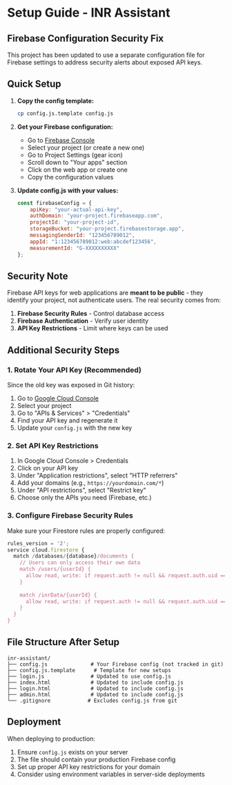 # Setup Guide - INR Assistant

## Firebase Configuration Security Fix

This project has been updated to use a separate configuration file for Firebase settings to address security alerts about exposed API keys.

## Quick Setup

1. **Copy the config template:**
   ```bash
   cp config.js.template config.js
   ```

2. **Get your Firebase configuration:**
   - Go to [Firebase Console](https://console.firebase.google.com/)
   - Select your project (or create a new one)
   - Go to Project Settings (gear icon)
   - Scroll down to "Your apps" section
   - Click on the web app or create one
   - Copy the configuration values

3. **Update config.js with your values:**
   ```javascript
   const firebaseConfig = {
       apiKey: "your-actual-api-key",
       authDomain: "your-project.firebaseapp.com",
       projectId: "your-project-id",
       storageBucket: "your-project.firebasestorage.app",
       messagingSenderId: "123456789012",
       appId: "1:123456789012:web:abcdef123456",
       measurementId: "G-XXXXXXXXXX"
   };
   ```

## Security Note

Firebase API keys for web applications are **meant to be public** - they identify your project, not authenticate users. The real security comes from:

1. **Firebase Security Rules** - Control database access
2. **Firebase Authentication** - Verify user identity  
3. **API Key Restrictions** - Limit where keys can be used

## Additional Security Steps

### 1. Rotate Your API Key (Recommended)
Since the old key was exposed in Git history:

1. Go to [Google Cloud Console](https://console.cloud.google.com/)
2. Select your project
3. Go to "APIs & Services" > "Credentials"
4. Find your API key and regenerate it
5. Update your `config.js` with the new key

### 2. Set API Key Restrictions
1. In Google Cloud Console > Credentials
2. Click on your API key
3. Under "Application restrictions", select "HTTP referrers"
4. Add your domains (e.g., `https://yourdomain.com/*`)
5. Under "API restrictions", select "Restrict key"
6. Choose only the APIs you need (Firebase, etc.)

### 3. Configure Firebase Security Rules
Make sure your Firestore rules are properly configured:

```javascript
rules_version = '2';
service cloud.firestore {
  match /databases/{database}/documents {
    // Users can only access their own data
    match /users/{userId} {
      allow read, write: if request.auth != null && request.auth.uid == userId;
    }
    
    match /inrData/{userId} {
      allow read, write: if request.auth != null && request.auth.uid == userId;
    }
  }
}
```

## File Structure After Setup

```
inr-assistant/
├── config.js              # Your Firebase config (not tracked in git)
├── config.js.template      # Template for new setups
├── login.js               # Updated to use config.js
├── index.html             # Updated to include config.js
├── login.html             # Updated to include config.js
├── admin.html             # Updated to include config.js
└── .gitignore            # Excludes config.js from git
```

## Deployment

When deploying to production:

1. Ensure `config.js` exists on your server
2. The file should contain your production Firebase config
3. Set up proper API key restrictions for your domain
4. Consider using environment variables in server-side deployments 